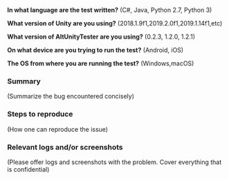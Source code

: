 **In what language are the test written?** 
(C#, Java, Python 2.7, Python 3)

**What version of Unity are you using?**
(2018.1.9f1,2019.2.0f1,2019.1.14f1,etc)

**What version of AltUnityTester are you using?**
(0.2.3, 1.2.0, 1.2.1)

**On what device are you trying to run the test?**
(Android, iOS)

**The OS from where you are running the test?**
(Windows,macOS)


### Summary

(Summarize the bug encountered concisely)


### Steps to reproduce

(How one can reproduce the issue)


### Relevant logs and/or screenshots

(Please offer logs and screenshots with the problem. Cover everything that is confidential)
